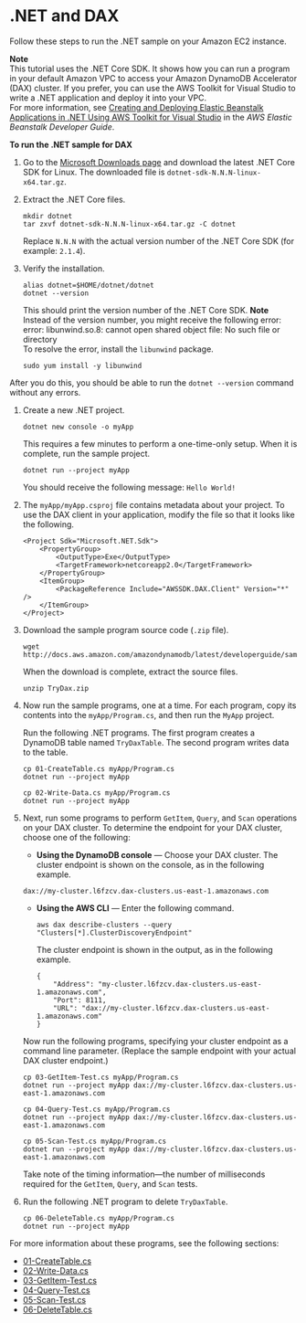 # \.NET and DAX<a name="DAX.client.run-application-dotnet"></a>

Follow these steps to run the \.NET sample on your Amazon EC2 instance\.

**Note**  
This tutorial uses the \.NET Core SDK\. It shows how you can run a program in your default Amazon VPC to access your Amazon DynamoDB Accelerator \(DAX\) cluster\. If you prefer, you can use the AWS Toolkit for Visual Studio to write a \.NET application and deploy it into your VPC\.  
For more information, see [Creating and Deploying Elastic Beanstalk Applications in \.NET Using AWS Toolkit for Visual Studio](https://docs.aws.amazon.com/elasticbeanstalk/latest/dg/create_deploy_NET.html) in the *AWS Elastic Beanstalk Developer Guide*\.

**To run the \.NET sample for DAX**

1. Go to the [Microsoft Downloads page](https://www.microsoft.com/net/download/linux) and download the latest \.NET Core SDK for Linux\. The downloaded file is `dotnet-sdk-N.N.N-linux-x64.tar.gz`\.

1. Extract the \.NET Core files\.

   ```
   mkdir dotnet
   tar zxvf dotnet-sdk-N.N.N-linux-x64.tar.gz -C dotnet
   ```

   Replace `N.N.N` with the actual version number of the \.NET Core SDK \(for example: `2.1.4`\)\.

1. Verify the installation\.

   ```
   alias dotnet=$HOME/dotnet/dotnet
   dotnet --version
   ```

   This should print the version number of the \.NET Core SDK\.
**Note**  
Instead of the version number, you might receive the following error:  
error: libunwind\.so\.8: cannot open shared object file: No such file or directory  
To resolve the error, install the `libunwind` package\.  

   ```
   sudo yum install -y libunwind
   ```
After you do this, you should be able to run the `dotnet --version` command without any errors\.

1. Create a new \.NET project\.

   ```
   dotnet new console -o myApp 
   ```

   This requires a few minutes to perform a one\-time\-only setup\. When it is complete, run the sample project\.

   ```
   dotnet run --project myApp
   ```

   You should receive the following message: `Hello World!`

1. The `myApp/myApp.csproj` file contains metadata about your project\. To use the DAX client in your application, modify the file so that it looks like the following\.

   ```
   <Project Sdk="Microsoft.NET.Sdk">
       <PropertyGroup>
           <OutputType>Exe</OutputType>
           <TargetFramework>netcoreapp2.0</TargetFramework>
       </PropertyGroup>
       <ItemGroup>
           <PackageReference Include="AWSSDK.DAX.Client" Version="*" />
       </ItemGroup>
   </Project>
   ```

1. Download the sample program source code \(`.zip` file\)\.

   ```
   wget http://docs.aws.amazon.com/amazondynamodb/latest/developerguide/samples/TryDax.zip
   ```

   When the download is complete, extract the source files\.

   ```
   unzip TryDax.zip
   ```

1. Now run the sample programs, one at a time\. For each program, copy its contents into the `myApp/Program.cs`, and then run the `MyApp` project\.

   Run the following \.NET programs\. The first program creates a DynamoDB table named `TryDaxTable`\. The second program writes data to the table\.

   ```
   cp 01-CreateTable.cs myApp/Program.cs
   dotnet run --project myApp
   
   cp 02-Write-Data.cs myApp/Program.cs
   dotnet run --project myApp
   ```

1. Next, run some programs to perform `GetItem`, `Query`, and `Scan` operations on your DAX cluster\. To determine the endpoint for your DAX cluster, choose one of the following:
   +  **Using the DynamoDB console** — Choose your DAX cluster\. The cluster endpoint is shown on the console, as in the following example\.

     ```
     dax://my-cluster.l6fzcv.dax-clusters.us-east-1.amazonaws.com
     ```
   + **Using the AWS CLI** — Enter the following command\.

     ```
     aws dax describe-clusters --query "Clusters[*].ClusterDiscoveryEndpoint"
     ```

     The cluster endpoint is shown in the output, as in the following example\.

     ```
     {
         "Address": "my-cluster.l6fzcv.dax-clusters.us-east-1.amazonaws.com",
         "Port": 8111,
         "URL": "dax://my-cluster.l6fzcv.dax-clusters.us-east-1.amazonaws.com"
     }
     ```

   Now run the following programs, specifying your cluster endpoint as a command line parameter\. \(Replace the sample endpoint with your actual DAX cluster endpoint\.\)

   ```
   cp 03-GetItem-Test.cs myApp/Program.cs
   dotnet run --project myApp dax://my-cluster.l6fzcv.dax-clusters.us-east-1.amazonaws.com
   
   cp 04-Query-Test.cs myApp/Program.cs
   dotnet run --project myApp dax://my-cluster.l6fzcv.dax-clusters.us-east-1.amazonaws.com
   
   cp 05-Scan-Test.cs myApp/Program.cs
   dotnet run --project myApp dax://my-cluster.l6fzcv.dax-clusters.us-east-1.amazonaws.com
   ```

   Take note of the timing information—the number of milliseconds required for the `GetItem`, `Query`, and `Scan` tests\.

1. Run the following \.NET program to delete `TryDaxTable`\.

   ```
   cp 06-DeleteTable.cs myApp/Program.cs
   dotnet run --project myApp
   ```

For more information about these programs, see the following sections:
+ [01\-CreateTable\.cs](DAX.client.run-application-dotnet.01-CreateTable.md)
+ [02\-Write\-Data\.cs](DAX.client.run-application-dotnet.02-Write-Data.md)
+ [03\-GetItem\-Test\.cs](DAX.client.run-application-dotnet.03-GetItem-Test.md)
+ [04\-Query\-Test\.cs](DAX.client.run-application-dotnet.04-Query-Test.md)
+ [05\-Scan\-Test\.cs](DAX.client.run-application-dotnet.05-Scan-Test.md)
+ [06\-DeleteTable\.cs](DAX.client.run-application-dotnet.06-DeleteTable.md)